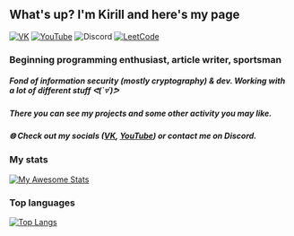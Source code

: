 ## What's up? I'm Kirill and here's my page
[![VK](https://img.shields.io/badge/-VK-303030?style=for-the-badge&logo=VK&logoColor=0078ff)](https://vk.com/kir3all)
[![YouTube](https://img.shields.io/badge/-YouTube-303030?style=for-the-badge&logo=YouTube&logoColor=db0404)](https://www.youtube.com/c/kyakov)
![Discord](https://img.shields.io/badge/-edby%237913-303030?style=for-the-badge&logo=discord&logoColor=5865f2)
[![LeetCode](https://img.shields.io/badge/-LTCD-303030?style=for-the-badge&logo=leetcode&logoColor=F9F6EE)](https://leetcode.com/kyakov/)
### Beginning programming enthusiast, article writer, sportsman
##### Fond of information security (mostly cryptography) & dev. Working with a lot of different stuff ᕙ(`▿´)ᕗ
##### There you can see my projects and some other activity you may like️.
##### 🌐 Check out my socials ([VK](https://vk.com/kir3all), [YouTube](https://www.youtube.com/c/kyakov)) or contact me on Discord.
###
### My stats
[![My Awesome Stats](https://awesome-github-stats.azurewebsites.net/user-stats/yakcrypt?cardType=github&theme=react&Background=162343)](https://git.io/awesome-stats-card)
### Top languages
[![Top Langs](https://github-readme-stats.vercel.app/api/top-langs/?username=yakcrypt&layout=compact&theme=react&Background=1623433)](https://github.com/anuraghazra/github-readme-stats)
